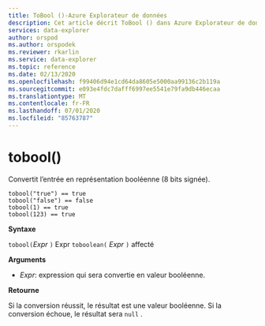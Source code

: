 ```yaml
---
title: ToBool ()-Azure Explorateur de données
description: Cet article décrit ToBool () dans Azure Explorateur de données.
services: data-explorer
author: orspod
ms.author: orspodek
ms.reviewer: rkarlin
ms.service: data-explorer
ms.topic: reference
ms.date: 02/13/2020
ms.openlocfilehash: f99406d94e1cd64da8605e5000aa99136c2b119a
ms.sourcegitcommit: e093e4fdc7dafff6997ee5541e79fa9db446ecaa
ms.translationtype: MT
ms.contentlocale: fr-FR
ms.lasthandoff: 07/01/2020
ms.locfileid: "85763787"
---
```

# <a name="tobool"></a>tobool()

Convertit l’entrée en représentation booléenne (8 bits signée).

```kusto
tobool("true") == true
tobool("false") == false
tobool(1) == true
tobool(123) == true
```

**Syntaxe**

`tobool(`*Expr* `)` 
 Expr `toboolean(` *Expr* `)` affecté

**Arguments**

* *Expr*: expression qui sera convertie en valeur booléenne. 

**Retourne**

Si la conversion réussit, le résultat est une valeur booléenne.
Si la conversion échoue, le résultat sera `null` .
